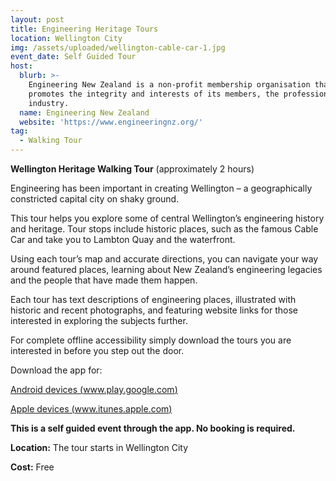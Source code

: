 ```yaml
---
layout: post
title: Engineering Heritage Tours
location: Wellington City
img: /assets/uploaded/wellington-cable-car-1.jpg
event_date: Self Guided Tour
host:
  blurb: >-
    Engineering New Zealand is a non-profit membership organisation that
    promotes the integrity and interests of its members, the profession, and the
    industry.
  name: Engineering New Zealand
  website: 'https://www.engineeringnz.org/'
tag:
  - Walking Tour
---
```

**Wellington Heritage Walking Tour** (approximately 2 hours)

Engineering has been important in creating Wellington – a geographically constricted capital city on shaky ground.

This tour helps you explore some of central Wellington’s engineering history and heritage. Tour stops include historic places, such as the famous Cable Car and take you to Lambton Quay and the waterfront.

Using each tour’s map and accurate directions, you can navigate your way around featured places, learning about New Zealand’s engineering legacies and the people that have made them happen.

Each tour has text descriptions of engineering places, illustrated with historic and recent photographs, and featuring website links for those interested in exploring the subjects further.

For complete offline accessibility simply download the tours you are interested in before you step out the door.

Download the app for:

[Android devices (www.play.google.com)](https://play.google.com/store/apps/details?id=com.mytoursapp.android.app741&hl=en)

[
](https://play.google.com/store/apps/details?id=com.mytoursapp.android.app741&hl=en)[Apple devices (www.itunes.apple.com)](https://itunes.apple.com/us/app/ipenz-engineering-tours/id988589968?mt=8)

**This is a self guided event through the app. No booking is required.**

**Location:** The tour starts in Wellington City

**Cost:** Free
